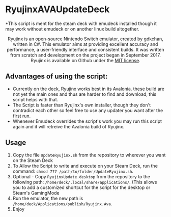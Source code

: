 # RyujinxAVAUpdateDeck
*This script is ment for the steam deck with emudeck installed though it may work without emudeck or on another linux build altogether.

<p align="center">
       Ryujinx is an open-source Nintendo Switch emulator, created by gdkchan, written in C#.
       This emulator aims at providing excellent accuracy and performance, a user-friendly interface and consistent builds.
    It was written from scratch and development on the project began in September 2017. Ryujinx is available on Github under the <a href="https://github.com/Ryujinx/Ryujinx/blob/master/LICENSE.txt" target="_blank">MIT license</a>. <br />

</p>

## Advantages of using the script:
- Currently on the deck, Ryujinx works best in its Avalonia. these build are not yet the main ones and thus are harder to find and download, this script helps with that.
- The Script is faster than Ryujinx's own installer, though they don't contradict each other so feel free to use any updater you want after the first run.
- Whenever Emudeck overrides the script's work you may run this script again and it will retreive the Avalonia build of Ryujinx.


## Usage
1. Copy the file `UpdateRyujinx.sh` from the repository to wherever you want on the Steam Deck
2. To Allow the Script to write and execute on your Steam Deck, run the command: `chmod 777 /path/to/folder/UpdateRyujinx.sh`.
3. Optional - Copy `RyujinxUpdate.desktop` from the repository to the following path: `/home/deck/.local/share/applications/`. (This allows you to add a customized shortcut for the script for the desktop or Steam's GamingMode
4. Run the emulator, the new path is `/home/deck/Applications/publish/Ryujinx.Ava`.
5. Enjoy
